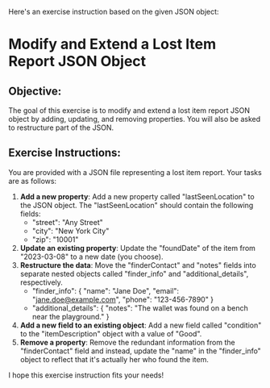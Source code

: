 Here's an exercise instruction based on the given JSON object:

# Modify and Extend a Lost Item Report JSON Object

## Objective:
The goal of this exercise is to modify and extend a lost item report JSON object by adding, updating, and removing properties. You will also be asked to restructure part of the JSON.

## Exercise Instructions:

You are provided with a JSON file representing a lost item report.
Your tasks are as follows:

1. **Add a new property**: Add a new property called "lastSeenLocation" to the JSON object. The "lastSeenLocation" should contain the following fields:
    - "street": "Any Street"
    - "city": "New York City"
    - "zip": "10001"
2. **Update an existing property**: Update the "foundDate" of the item from "2023-03-08" to a new date (you choose).
3. **Restructure the data**: Move the "finderContact" and "notes" fields into separate nested objects called "finder_info" and "additional_details", respectively.
    - "finder_info": {
        "name": "Jane Doe",
        "email": "jane.doe@example.com",
        "phone": "123-456-7890"
    }
    - "additional_details": {
        "notes": "The wallet was found on a bench near the playground."
    }
4. **Add a new field to an existing object**: Add a new field called "condition" to the "itemDescription" object with a value of "Good".
5. **Remove a property**: Remove the redundant information from the "finderContact" field and instead, update the "name" in the "finder_info" object to reflect that it's actually her who found the item.

I hope this exercise instruction fits your needs!